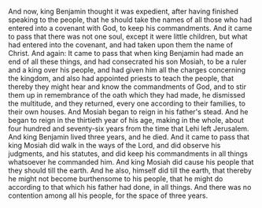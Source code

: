 And now, king Benjamin thought it was expedient, after having finished speaking to the people, that he should take the names of all those who had entered into a covenant with God, to keep his commandments. And it came to pass that there was not one soul, except it were little children, but what had entered into the covenant, and had taken upon them the name of Christ. And again: It came to pass that when king Benjamin had made an end of all these things, and had consecrated his son Mosiah, to be a ruler and a king over his people, and had given him all the charges concerning the kingdom, and also had appointed priests to teach the people, that thereby they might hear and know the commandments of God, and to stir them up in remembrance of the oath which they had made,  he dismissed the multitude, and they returned, every one according to their families, to their own houses. And Mosiah began to reign in his father's stead. And he began to reign in the thirtieth year of his age, making in the whole, about four hundred and seventy-six years from the time that Lehi left Jerusalem. And king Benjamin lived three years, and he died. And it came to pass that king Mosiah did walk in the ways of the Lord, and did observe his judgments, and his statutes, and did keep his commandments in all things whatsoever he commanded him. And king Mosiah did cause his people that they should till the earth. And he also, himself did till the earth, that thereby he might not become burthensome to his people, that he might do according to that which his father had done, in all things. And there was no contention among all his people, for the space of three years.